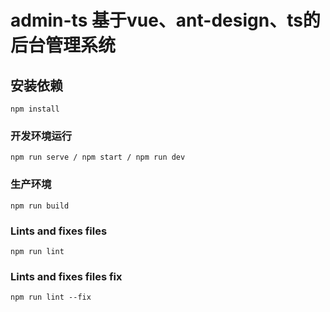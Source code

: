 # admin-ts 基于vue、ant-design、ts的后台管理系统

## 安装依赖
```
npm install
```

### 开发环境运行
```
npm run serve / npm start / npm run dev
```

### 生产环境
```
npm run build
```


### Lints and fixes files
```
npm run lint
```

### Lints and fixes files fix
```
npm run lint --fix
```
